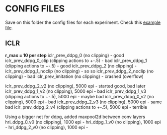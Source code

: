 # CONFIG FILES

Save on this folder the config files for each experiment. Check this [example file](./example.ini).

## ICLR
**r_max = 10 per step**
iclr_prev_ddpg_0 (no clipping) - good
iclr_prev_ddpg_0_clip (clipping actions to +-.5) - bad
iclr_prev_ddpg_1 (clipping actions to +-.5) - good
iclr_prev_ddpg_2 (no clipping) -
iclr_prev_ddpg_1_noclip (no clipping) - so so
iclr_prev_ddpg_2_noclip (no clipping) - bad
iclr_prev_imitation (no clipping) - crashed (overflow)

iclr_prev_ddpg_2_v2 (no clipping), 5000 epi - started good, bad later
iclr_prev_ddpg_1_v2 (no clipping), 5000 epi - bad
iclr_prev_ddpg_1_v3 (clipping actions to +-.5), 5000 epi - maybe bad
iclr_prev_ddpg_0_v2 (no clipping), 5000 epi - bad
iclr_prev_ddpg_2_v3 (no clipping), 5000 epi - same bad
iclr_prev_ddpg_2_v4 (clipping actions to +-.5), 5000 epi - terrible

Using a bigger net for ddpg, added maxpool2d between conv layers
hri_ddpg_0_v0 (no clipping), 1000 epi -
hri_ddpg_1_v0 (no clipping), 1000 epi -
hri_ddpg_2_v0 (no clipping), 1000 epi -
